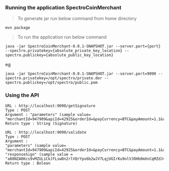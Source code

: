 ### Running the application SpectroCoinMerchant

>To generate jar run below command from home directory

```shell
mvn package
```

> To run the application run below command

```shell
java -jar SpectroCoinMerchant-0.0.1-SNAPSHOT.jar --server.port={port} --spectro.privatekey={absolute_private_key_location} --spectro.publickey={absolute_public_key_location}
```

eg

```shell
java -jar SpectroCoinMerchant-0.0.1-SNAPSHOT.jar --server.port=9090 --spectro.privatekey=/opt/spectro/private.der --spectro.publickey=/opt/spectro/public.pem
```

### Using the API

```shell
URL : http://localhost:9090/getSignature
Type : POST
Argument : "parameters" (sample value= "merchantId=947909&apiId=42925&orderId=&payCurrency=BTC&payAmount=1.1&receiveCurrency=&receiveAmount=0.0&description=&culture=&callbackUrl=&successUrl=&failureUrl=") 
Return type : String (Signature)
```

```shell
URL : http://localhost:9090/validate
Type : POST
Argument : 
"parameters" (sample value= "merchantId=947909&apiId=42925&orderId=&payCurrency=BTC&payAmount=1.1&receiveCurrency=&receiveAmount=0.0&description=&culture=&callbackUrl=&successUrl=&failureUrl=") 
"responseSign" (sample value = "a88NZA8Kcs9vMZULiCkJfLswDn2rlVQrYpx6b2wJV7LqjUGIrKu9olVJOHb0mXnCqMZdJvG5nq4QiipGMw83MCgtXC5j+uC2VrJdIDdAurpvMUUapBDAvG93s6PGrD3KclrGVToDXofd3tYV4fs8PpCgsJ5LDEW8opqYCaK8MLkfDxLc3z2flcrL8b3uAaTVjLcjFDRNoU4jKw6MVg92+G2r4+FLyWie9aAsZ6K19RrSaptmF59DjTRSFtmjNIDNZdpE+SrvsnqZLnWEmejs80AWx+d/MP6vK7rnND64J91wwMfIkNUtJ7QsipSkpvLlzFvkLz+UcDXvPEwASvLF1A==")
Return type : Bolean
```


